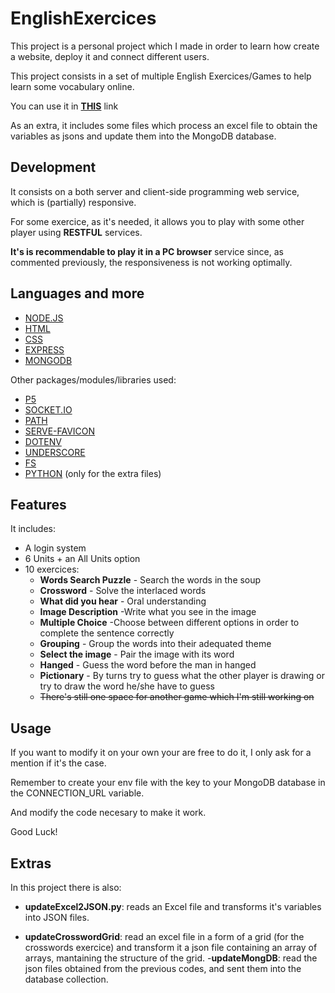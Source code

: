 # EnglishExercices

This project is a personal project which I made in order to learn how create a website, deploy it and connect different users.

This project consists in a set of multiple English Exercices/Games to help learn some vocabulary online.

You can use it in [**THIS**](hhttps://english-exercices.herokuapp.com/) link

As an extra, it includes some files which process an excel file to obtain the variables as jsons and update them into the MongoDB database.

## Development

It consists on a both server and client-side programming web service, which is (partially) responsive.

For some exercice, as it's needed, it allows you to play with some other player using **RESTFUL** services.

**It's is recommendable to play it in a PC browser** service since, as commented previously, the responsiveness is not working optimally.

## Languages and more

- [NODE.JS]
- [HTML]
- [CSS]
- [EXPRESS]
- [MONGODB]

Other packages/modules/libraries used:
- [P5]
- [SOCKET.IO]
- [PATH]
- [SERVE-FAVICON]
- [DOTENV]
- [UNDERSCORE]
- [FS]
- [PYTHON] (only for the extra files)

## Features

It includes:
  - A login system
  - 6 Units + an All Units option
  - 10 exercices:
    * **Words Search Puzzle** - Search the words in the soup
    * **Crossword** - Solve the interlaced words
    * **What did you hear** - Oral understanding
    * **Image Description** -Write what you see in the image
    * **Multiple Choice** -Choose between different options in order to complete the sentence correctly
    * **Grouping** - Group the words into their adequated theme
    * **Select the image** - Pair the image with its word
    * **Hanged** - Guess the word before the man in hanged
    * **Pictionary** - By turns try to guess what the other player is drawing or try to draw the word he/she have to guess
    * ~~There's still one space for another game which I'm still working on~~

## Usage

If you want to modify it on your own your are free to do it, I only ask for a mention if it's the case.

Remember to create your env file with the key to your MongoDB database in the CONNECTION_URL variable.

And modify the code necesary to make it work.

Good Luck!

## Extras

In this project there is also:
- **updateExcel2JSON.py**: reads an Excel file and transforms it's variables into JSON files.
- **updateCrosswordGrid**: read an excel file in a form of a grid (for the crosswords exercice) and transform it a json file containing an array of arrays, mantaining the structure of the grid.
-**updateMongDB**: read the json files obtained from the previous codes, and sent them into the database collection.



   [NODE.JS]: <https://nodejs.org>
   [HTML]: <https://www.w3schools.com/html/>
   [CSS]: <https://www.w3schools.com/css/>
   [EXPRESS]: <http://expressjs.com>
   [MONGODB]: <https://www.mongodb.com>
   [P5]: <https://p5js.org/>
   [SOCKET.IO]: <https://socket.io/>
   [PATH]: <https://nodejs.org/api/path.html>
   [SERVE-FAVICON]: <https://www.npmjs.com/package/serve-favicon>
   [DOTENV]: <https://www.npmjs.com/package/dotenv>
   [UNDERSCORE]: <https://underscorejs.org/>
   [FS]: <https://nodejs.org/api/fs.html>
   [PYTHON]: <https://www.python.org/>

   